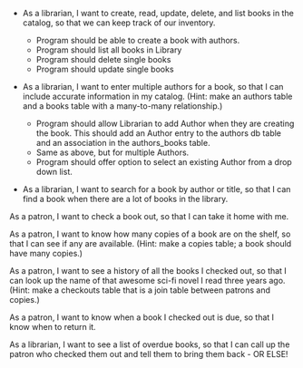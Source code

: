 * As a librarian, I want to create, read, update, delete, and list books in the catalog, so that we can keep track of our inventory.
  * Program should be able to create a book with authors.
  * Program should list all books in Library
  * Program should delete single books
  * Program should update single books

* As a librarian, I want to enter multiple authors for a book, so that I can include accurate information in my catalog. (Hint: make an authors table and a books table with a many-to-many relationship.)
  * Program should allow Librarian to add Author when they are creating the book. This should add an Author entry to the authors db table and an association in the authors_books table.
  * Same as above, but for multiple Authors.
  * Program should offer option to select an existing Author from a drop down list.

* As a librarian, I want to search for a book by author or title, so that I can find a book when there are a lot of books in the library.

As a patron, I want to check a book out, so that I can take it home with me.

As a patron, I want to know how many copies of a book are on the shelf, so that I can see if any are available. (Hint: make a copies table; a book should have many copies.)

As a patron, I want to see a history of all the books I checked out, so that I can look up the name of that awesome sci-fi novel I read three years ago. (Hint: make a checkouts table that is a join table between patrons and copies.)

As a patron, I want to know when a book I checked out is due, so that I know when to return it.

As a librarian, I want to see a list of overdue books, so that I can call up the patron who checked them out and tell them to bring them back - OR ELSE!
